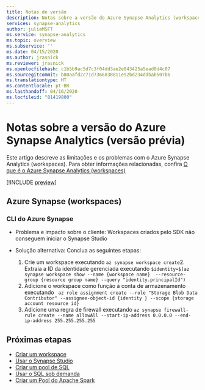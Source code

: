 ```yaml
---
title: Notas de versão
description: Notas sobre a versão do Azure Synapse Analytics (workspaces)
services: synapse-analytics
author: julieMSFT
ms.service: synapse-analytics
ms.topic: overview
ms.subservice: ''
ms.date: 04/15/2020
ms.author: jrasnick
ms.reviewer: jrasnick
ms.openlocfilehash: c1b5b9ac5d7c3f04dd3ae2e843425a5ead0d4c07
ms.sourcegitcommit: b80aafd2c71d7366838811e92bd234ddbab507b6
ms.translationtype: HT
ms.contentlocale: pt-BR
ms.lasthandoff: 04/16/2020
ms.locfileid: "81419800"
---
```

# <a name="azure-synapse-analytics-preview-release-notes"></a>Notas sobre a versão do Azure Synapse Analytics (versão prévia)

Este artigo descreve as limitações e os problemas com o Azure Synapse Analytics (workspaces). Para obter informações relacionadas, confira [O que é o Azure Synapse Analytics (workspaces)](overview-what-is.md)

[!INCLUDE [preview](includes/note-preview.md)]

## <a name="azure-synapse-workspaces"></a>Azure Synapse (workspaces) 

### <a name="azure-synapse-cli"></a>CLI do Azure Synapse

- Problema e impacto sobre o cliente: Workspaces criados pelo SDK não conseguem iniciar o Synapse Studio

- Solução alternativa: Conclua as seguintes etapas: 
  1.    Crie um workspace executando `az synapse workspace create`2.    Extraia a ID da identidade gerenciada executando `$identity=$(az synapse workspace show --name {workspace name}  --resource-group {resource group name} --query "identity.principalId")`
  3.    Adicione o workspace como função à conta de armazenamento executando ` az role assignment create --role "Storage Blob Data Contributor" --assignee-object-id {identity } --scope {storage account resource id}`
  4.    Adicione uma regra de firewall executando ` az synapse firewall-rule create --name allowAll --start-ip-address 0.0.0.0 --end-ip-address 255.255.255.255 `

## <a name="next-steps"></a>Próximas etapas

* [Criar um workspace](quickstart-create-workspace.md)
* [Usar o Synapse Studio](quickstart-synapse-studio.md)
* [Criar um pool de SQL](quickstart-create-sql-pool.md)
* [Usar o SQL sob demanda](quickstart-sql-on-demand.md)
* [Criar um Pool do Apache Spark](quickstart-create-apache-spark-pool.md)